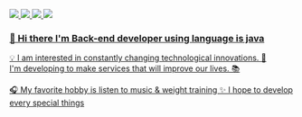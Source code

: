 <a href="https://www.notion.so/Back-end-Developer-cee0fca3ff0e438b9aa5f41894633df0?pvs=4" target="_blank"><img src="https://img.shields.io/badge/notion-black?style=flat-square&logo=notion&logoColor=White"/>
<a href="https://blog.naver.com/dlglwo123" target="_blank"><img src="https://img.shields.io/badge/blog-deepgreen?style=flat-square&logo=naver&logoColor=white"/>
<a href="https://it-studio.tistory.com/" target="_blank"><img src="https://img.shields.io/badge/Tistory-orange?style=flat-square&logo=Tistory&logoColor=white"/> 
<img src="https://img.shields.io/badge/789dlglwo@gmail.com-gray?style=flat-square&logo=gmail&logoColor=white"/>

### 👋 Hi there I'm Back-end developer using language is java 

💡 I am interested in constantly changing technological innovations. 🚀  
 I'm developing to make services that will improve our lives. 📚


🎧 My favorite hobby is listen to music & weight training 
✨ I hope to develop every special things 

<!--
**dlglwo123/dlglwo123** is a ✨ _special_ ✨ repository because its `README.md` (this file) appears on your GitHub profile.

Here are some ideas to get you started:

- 🔭 I’m currently working on ...
- 🌱 I’m currently learning ...
- 👯 I’m looking to collaborate on ...
- 🤔 I’m looking for help with ...
- 💬 Ask me about ...
- 📫 How to reach me: ...
- 😄 Pronouns: ...
- ⚡ Fun fact: ...
-->
